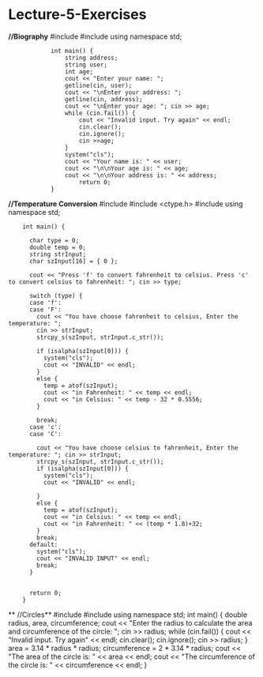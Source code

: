 # Lecture-5-Exercises
**//Biography**
                #include <iostream>
                #include <string>
                using namespace std;



                int main() {
                    string address;
                    string user;
                    int age;
                    cout << "Enter your name: ";
                    getline(cin, user);
                    cout << "\nEnter your address: ";
                    getline(cin, address);
                    cout << "\nEnter your age: "; cin >> age;
                    while (cin.fail()) {
                        cout << "Invalid input. Try again" << endl;
                        cin.clear();
                        cin.ignore();
                        cin >>age;
                    }
                    system("cls");
                    cout << "Your name is: " << user;
                    cout << "\n\nYour age is: " << age;
                    cout << "\n\nYour address is: " << address;
                        return 0;
                }

**//Temperature Conversion**
                #include <iostream>
                #include <ctype.h>
                #include <string>
                using namespace std;



        int main() {

          char type = 0;
          double temp = 0;
          string strInput;
          char szInput[16] = { 0 };

          cout << "Press 'f' to convert fahrenheit to celsius. Press 'c' to convert celsius to fahrenheit: "; cin >> type;

          switch (type) {
          case 'f':
          case 'F':
            cout << "You have choose fahrenheit to celsius, Enter the temperature: ";
            cin >> strInput;
            strcpy_s(szInput, strInput.c_str());

            if (isalpha(szInput[0])) {
              system("cls");
              cout << "INVALID" << endl;
            }
            else {
              temp = atof(szInput);
              cout << "in Fahrenheit: " << temp << endl;
              cout << "in Celsius: " << temp - 32 * 0.5556;
            }

            break;
          case 'c':
          case 'C':

            cout << "You have choose celsius to fahrenheit, Enter the temperature: "; cin >> strInput;
            strcpy_s(szInput, strInput.c_str());
            if (isalpha(szInput[0])) {
              system("cls");
              cout << "INVALID" << endl;

            }
            else {
              temp = atof(szInput);
              cout << "in Celsius: " << temp << endl;
              cout << "in Fahrenheit: " << (temp * 1.8)+32;
            }
            break;
          default:
            system("cls");
            cout << "INVALID INPUT" << endl;
            break;
          }


          return 0;
        }
  
  
**  //Circles**
          #include <iostream>
        #include <string>
        using namespace std;
        int main()
        {
            double radius, area, circumference;
            cout << "Enter the radius to calculate the area and circumference of the circle: "; cin >> radius;
        while (cin.fail()) {
            cout << "Invalid input. Try again" << endl;
            cin.clear();
            cin.ignore();
            cin >> radius;
        }
            area = 3.14 * radius * radius;
            circumference = 2 * 3.14 * radius;
            cout << "The area of the circle is: " << area << endl;
            cout << "The circumference  of the circle is: " << circumference << endl;
        }

